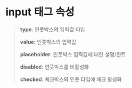 # input 태그 속성

> **type**: 인풋박스의 입력값 타입
> 
> **value**: 인풋박스의 입력값
> 
> **placeholder**: 인풋박스 입력값에 대한 설명/힌트
> 
> **disabled**: 인풋박스를 비활성화
> 
> **checked**: 체크박스의 인풋 타입에 체크 활성화
